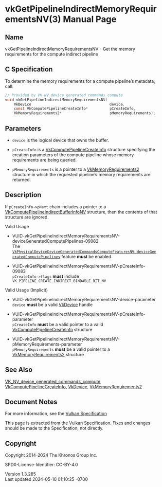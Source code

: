 # vkGetPipelineIndirectMemoryRequirementsNV(3) Manual Page

## Name

vkGetPipelineIndirectMemoryRequirementsNV - Get the memory requirements
for the compute indirect pipeline



## <a href="#_c_specification" class="anchor"></a>C Specification

To determine the memory requirements for a compute pipeline’s metadata,
call:

``` c
// Provided by VK_NV_device_generated_commands_compute
void vkGetPipelineIndirectMemoryRequirementsNV(
    VkDevice                                    device,
    const VkComputePipelineCreateInfo*          pCreateInfo,
    VkMemoryRequirements2*                      pMemoryRequirements);
```

## <a href="#_parameters" class="anchor"></a>Parameters

- `device` is the logical device that owns the buffer.

- `pCreateInfo` is a
  [VkComputePipelineCreateInfo](https://registry.khronos.org/vulkan/specs/1.3-extensions/man/html/VkComputePipelineCreateInfo.html)
  structure specifying the creation parameters of the compute pipeline
  whose memory requirements are being queried.

- `pMemoryRequirements` is a pointer to a
  [VkMemoryRequirements2](https://registry.khronos.org/vulkan/specs/1.3-extensions/man/html/VkMemoryRequirements2.html) structure in which
  the requested pipeline’s memory requirements are returned.

## <a href="#_description" class="anchor"></a>Description

If `pCreateInfo->pNext` chain includes a pointer to a
[VkComputePipelineIndirectBufferInfoNV](https://registry.khronos.org/vulkan/specs/1.3-extensions/man/html/VkComputePipelineIndirectBufferInfoNV.html)
structure, then the contents of that structure are ignored.

Valid Usage

- <a
  href="#VUID-vkGetPipelineIndirectMemoryRequirementsNV-deviceGeneratedComputePipelines-09082"
  id="VUID-vkGetPipelineIndirectMemoryRequirementsNV-deviceGeneratedComputePipelines-09082"></a>
  VUID-vkGetPipelineIndirectMemoryRequirementsNV-deviceGeneratedComputePipelines-09082  
  The <a
  href="https://registry.khronos.org/vulkan/specs/1.3-extensions/html/vkspec.html#features-deviceGeneratedComputePipelines"
  target="_blank"
  rel="noopener"><code>VkPhysicalDeviceDeviceGeneratedCommandsComputeFeaturesNV</code>::<code>deviceGeneratedComputePipelines</code></a>
  feature **must** be enabled

- <a
  href="#VUID-vkGetPipelineIndirectMemoryRequirementsNV-pCreateInfo-09083"
  id="VUID-vkGetPipelineIndirectMemoryRequirementsNV-pCreateInfo-09083"></a>
  VUID-vkGetPipelineIndirectMemoryRequirementsNV-pCreateInfo-09083  
  `pCreateInfo->flags` **must** include
  `VK_PIPELINE_CREATE_INDIRECT_BINDABLE_BIT_NV`

Valid Usage (Implicit)

- <a
  href="#VUID-vkGetPipelineIndirectMemoryRequirementsNV-device-parameter"
  id="VUID-vkGetPipelineIndirectMemoryRequirementsNV-device-parameter"></a>
  VUID-vkGetPipelineIndirectMemoryRequirementsNV-device-parameter  
  `device` **must** be a valid [VkDevice](https://registry.khronos.org/vulkan/specs/1.3-extensions/man/html/VkDevice.html) handle

- <a
  href="#VUID-vkGetPipelineIndirectMemoryRequirementsNV-pCreateInfo-parameter"
  id="VUID-vkGetPipelineIndirectMemoryRequirementsNV-pCreateInfo-parameter"></a>
  VUID-vkGetPipelineIndirectMemoryRequirementsNV-pCreateInfo-parameter  
  `pCreateInfo` **must** be a valid pointer to a valid
  [VkComputePipelineCreateInfo](https://registry.khronos.org/vulkan/specs/1.3-extensions/man/html/VkComputePipelineCreateInfo.html)
  structure

- <a
  href="#VUID-vkGetPipelineIndirectMemoryRequirementsNV-pMemoryRequirements-parameter"
  id="VUID-vkGetPipelineIndirectMemoryRequirementsNV-pMemoryRequirements-parameter"></a>
  VUID-vkGetPipelineIndirectMemoryRequirementsNV-pMemoryRequirements-parameter  
  `pMemoryRequirements` **must** be a valid pointer to a
  [VkMemoryRequirements2](https://registry.khronos.org/vulkan/specs/1.3-extensions/man/html/VkMemoryRequirements2.html) structure

## <a href="#_see_also" class="anchor"></a>See Also

[VK_NV_device_generated_commands_compute](https://registry.khronos.org/vulkan/specs/1.3-extensions/man/html/VK_NV_device_generated_commands_compute.html),
[VkComputePipelineCreateInfo](https://registry.khronos.org/vulkan/specs/1.3-extensions/man/html/VkComputePipelineCreateInfo.html),
[VkDevice](https://registry.khronos.org/vulkan/specs/1.3-extensions/man/html/VkDevice.html),
[VkMemoryRequirements2](https://registry.khronos.org/vulkan/specs/1.3-extensions/man/html/VkMemoryRequirements2.html)

## <a href="#_document_notes" class="anchor"></a>Document Notes

For more information, see the <a
href="https://registry.khronos.org/vulkan/specs/1.3-extensions/html/vkspec.html#vkGetPipelineIndirectMemoryRequirementsNV"
target="_blank" rel="noopener">Vulkan Specification</a>

This page is extracted from the Vulkan Specification. Fixes and changes
should be made to the Specification, not directly.

## <a href="#_copyright" class="anchor"></a>Copyright

Copyright 2014-2024 The Khronos Group Inc.

SPDX-License-Identifier: CC-BY-4.0

Version 1.3.285  
Last updated 2024-05-10 01:10:25 -0700
